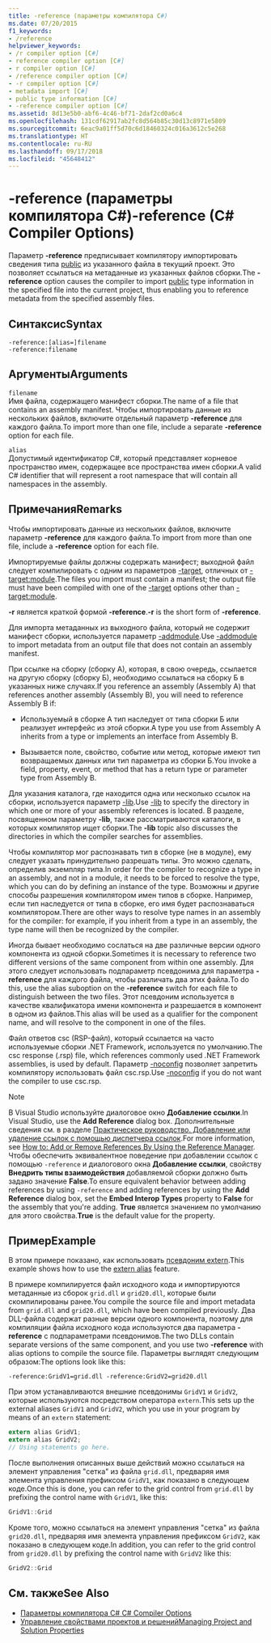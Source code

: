 ```yaml
---
title: -reference (параметры компилятора C#)
ms.date: 07/20/2015
f1_keywords:
- /reference
helpviewer_keywords:
- /r compiler option [C#]
- reference compiler option [C#]
- r compiler option [C#]
- /reference compiler option [C#]
- -r compiler option [C#]
- metadata import [C#]
- public type information [C#]
- -reference compiler option [C#]
ms.assetid: 8d13e5b0-abf6-4c46-bf71-2daf2cd0a6c4
ms.openlocfilehash: 131cdf62917ab2fc8d564b85c30d13c8971e5809
ms.sourcegitcommit: 6eac9a01ff5d70c6d18460324c016a3612c5e268
ms.translationtype: HT
ms.contentlocale: ru-RU
ms.lasthandoff: 09/17/2018
ms.locfileid: "45648412"
---
```

# <a name="-reference-c-compiler-options"></a><span data-ttu-id="be880-102">-reference (параметры компилятора C#)</span><span class="sxs-lookup"><span data-stu-id="be880-102">-reference (C# Compiler Options)</span></span>
<span data-ttu-id="be880-103">Параметр **-reference** предписывает компилятору импортировать сведения типа [public](../../../csharp/language-reference/keywords/public.md) из указанного файла в текущий проект. Это позволяет ссылаться на метаданные из указанных файлов сборки.</span><span class="sxs-lookup"><span data-stu-id="be880-103">The **-reference** option causes the compiler to import [public](../../../csharp/language-reference/keywords/public.md) type information in the specified file into the current project, thus enabling you to reference metadata from the specified assembly files.</span></span>  
  
## <a name="syntax"></a><span data-ttu-id="be880-104">Синтаксис</span><span class="sxs-lookup"><span data-stu-id="be880-104">Syntax</span></span>  
  
```console  
-reference:[alias=]filename  
-reference:filename  
```  
  
## <a name="arguments"></a><span data-ttu-id="be880-105">Аргументы</span><span class="sxs-lookup"><span data-stu-id="be880-105">Arguments</span></span>  
 `filename`  
 <span data-ttu-id="be880-106">Имя файла, содержащего манифест сборки.</span><span class="sxs-lookup"><span data-stu-id="be880-106">The name of a file that contains an assembly manifest.</span></span> <span data-ttu-id="be880-107">Чтобы импортировать данные из нескольких файлов, включите отдельный параметр **-reference** для каждого файла.</span><span class="sxs-lookup"><span data-stu-id="be880-107">To import more than one file, include a separate **-reference** option for each file.</span></span>  
  
 `alias`  
 <span data-ttu-id="be880-108">Допустимый идентификатор C#, который представляет корневое пространство имен, содержащее все пространства имен сборки.</span><span class="sxs-lookup"><span data-stu-id="be880-108">A valid C# identifier that will represent a root namespace that will contain all namespaces in the assembly.</span></span>  
  
## <a name="remarks"></a><span data-ttu-id="be880-109">Примечания</span><span class="sxs-lookup"><span data-stu-id="be880-109">Remarks</span></span>  
 <span data-ttu-id="be880-110">Чтобы импортировать данные из нескольких файлов, включите параметр **-reference** для каждого файла.</span><span class="sxs-lookup"><span data-stu-id="be880-110">To import from more than one file, include a **-reference** option for each file.</span></span>  
  
 <span data-ttu-id="be880-111">Импортируемые файлы должны содержать манифест; выходной файл следует компилировать с одним из параметров [-target](../../../csharp/language-reference/compiler-options/target-compiler-option.md), отличных от [-target:module](../../../csharp/language-reference/compiler-options/target-module-compiler-option.md).</span><span class="sxs-lookup"><span data-stu-id="be880-111">The files you import must contain a manifest; the output file must have been compiled with one of the [-target](../../../csharp/language-reference/compiler-options/target-compiler-option.md) options other than [-target:module](../../../csharp/language-reference/compiler-options/target-module-compiler-option.md).</span></span>  
  
 <span data-ttu-id="be880-112">**-r** является краткой формой **-reference**.</span><span class="sxs-lookup"><span data-stu-id="be880-112">**-r** is the short form of **-reference**.</span></span>  
  
 <span data-ttu-id="be880-113">Для импорта метаданных из выходного файла, который не содержит манифест сборки, используется параметр [-addmodule](../../../csharp/language-reference/compiler-options/addmodule-compiler-option.md).</span><span class="sxs-lookup"><span data-stu-id="be880-113">Use [-addmodule](../../../csharp/language-reference/compiler-options/addmodule-compiler-option.md) to import metadata from an output file that does not contain an assembly manifest.</span></span>  
  
 <span data-ttu-id="be880-114">При ссылке на сборку (сборку А), которая, в свою очередь, ссылается на другую сборку (сборку Б), необходимо ссылаться на сборку Б в указанных ниже случаях.</span><span class="sxs-lookup"><span data-stu-id="be880-114">If you reference an assembly (Assembly A) that references another assembly (Assembly B), you will need to reference Assembly B if:</span></span>  
  
-   <span data-ttu-id="be880-115">Используемый в сборке A тип наследует от типа сборки Б или реализует интерфейс из этой сборки.</span><span class="sxs-lookup"><span data-stu-id="be880-115">A type you use from Assembly A inherits from a type or implements an interface from Assembly B.</span></span>  
  
-   <span data-ttu-id="be880-116">Вызывается поле, свойство, событие или метод, которые имеют тип возвращаемых данных или тип параметра из сборки Б.</span><span class="sxs-lookup"><span data-stu-id="be880-116">You invoke a field, property, event, or method that has a return type or parameter type from Assembly B.</span></span>  
  
 <span data-ttu-id="be880-117">Для указания каталога, где находится одна или несколько ссылок на сборки, используется параметр [-lib](../../../csharp/language-reference/compiler-options/lib-compiler-option.md).</span><span class="sxs-lookup"><span data-stu-id="be880-117">Use [-lib](../../../csharp/language-reference/compiler-options/lib-compiler-option.md) to specify the directory in which one or more of your assembly references is located.</span></span> <span data-ttu-id="be880-118">В разделе, посвященном параметру **-lib**, также рассматриваются каталоги, в которых компилятор ищет сборки.</span><span class="sxs-lookup"><span data-stu-id="be880-118">The **-lib** topic also discusses the directories in which the compiler searches for assemblies.</span></span>  
  
 <span data-ttu-id="be880-119">Чтобы компилятор мог распознавать тип в сборке (не в модуле), ему следует указать принудительно разрешать типы. Это можно сделать, определив экземпляр типа.</span><span class="sxs-lookup"><span data-stu-id="be880-119">In order for the compiler to recognize a type in an assembly, and not in a module, it needs to be forced to resolve the type, which you can do by defining an instance of the type.</span></span> <span data-ttu-id="be880-120">Возможны и другие способы разрешения компилятором имен типов в сборке. Например, если тип наследуется от типа в сборке, его имя будет распознаваться компилятором.</span><span class="sxs-lookup"><span data-stu-id="be880-120">There are other ways to resolve type names in an assembly for the compiler: for example, if you inherit from a type in an assembly, the type name will then be recognized by the compiler.</span></span>  
  
 <span data-ttu-id="be880-121">Иногда бывает необходимо сослаться на две различные версии одного компонента из одной сборки.</span><span class="sxs-lookup"><span data-stu-id="be880-121">Sometimes it is necessary to reference two different versions of the same component from within one assembly.</span></span> <span data-ttu-id="be880-122">Для этого следует использовать подпараметр псевдонима для параметра **-reference** для каждого файла, чтобы различать два этих файла.</span><span class="sxs-lookup"><span data-stu-id="be880-122">To do this, use the alias suboption on the **-reference** switch for each file to distinguish between the two files.</span></span> <span data-ttu-id="be880-123">Этот псевдоним используется в качестве квалификатора имени компонента и разрешается в компонент в одном из файлов.</span><span class="sxs-lookup"><span data-stu-id="be880-123">This alias will be used as a qualifier for the component name, and will resolve to the component in one of the files.</span></span>  
  
 <span data-ttu-id="be880-124">Файл ответов csc (RSP-файл), который ссылается на часто используемые сборки .NET Framework, используется по умолчанию.</span><span class="sxs-lookup"><span data-stu-id="be880-124">The csc response (.rsp) file, which references commonly used .NET Framework assemblies, is used by default.</span></span> <span data-ttu-id="be880-125">Параметр [-noconfig](../../../csharp/language-reference/compiler-options/noconfig-compiler-option.md) позволяет запретить компилятору использовать файл csc.rsp.</span><span class="sxs-lookup"><span data-stu-id="be880-125">Use [-noconfig](../../../csharp/language-reference/compiler-options/noconfig-compiler-option.md) if you do not want the compiler to use csc.rsp.</span></span>  
  
> [!NOTE]
> <span data-ttu-id="be880-126">В Visual Studio используйте диалоговое окно **Добавление ссылки**.</span><span class="sxs-lookup"><span data-stu-id="be880-126">In Visual Studio, use the **Add Reference** dialog box.</span></span> <span data-ttu-id="be880-127">Дополнительные сведения см. в разделе [Практическое руководство. Добавление или удаление ссылок с помощью диспетчера ссылок](/visualstudio/ide/how-to-add-or-remove-references-by-using-the-reference-manager).</span><span class="sxs-lookup"><span data-stu-id="be880-127">For more information, see [How to: Add or Remove References By Using the Reference Manager](/visualstudio/ide/how-to-add-or-remove-references-by-using-the-reference-manager).</span></span> <span data-ttu-id="be880-128">Чтобы обеспечить эквивалентное поведение при добавлении ссылок с помощью `-reference` и диалогового окна **Добавление ссылки**, свойству **Внедрить типы взаимодействия** добавляемой сборки должно быть задано значение **False**.</span><span class="sxs-lookup"><span data-stu-id="be880-128">To ensure equivalent behavior between adding references by using `-reference` and adding references by using the **Add Reference** dialog box, set the **Embed Interop Types** property to **False** for the assembly that you're adding.</span></span> <span data-ttu-id="be880-129">**True** является значением по умолчанию для этого свойства.</span><span class="sxs-lookup"><span data-stu-id="be880-129">**True** is the default value for the property.</span></span>  
  
## <a name="example"></a><span data-ttu-id="be880-130">Пример</span><span class="sxs-lookup"><span data-stu-id="be880-130">Example</span></span>  
 <span data-ttu-id="be880-131">В этом примере показано, как использовать [псевдоним extern](../../../csharp/language-reference/keywords/extern-alias.md).</span><span class="sxs-lookup"><span data-stu-id="be880-131">This example shows how to use the [extern alias](../../../csharp/language-reference/keywords/extern-alias.md) feature.</span></span>  
  
 <span data-ttu-id="be880-132">В примере компилируется файл исходного кода и импортируются метаданные из сборок `grid.dll` и `grid20.dll`, которые были скомпилированы ранее.</span><span class="sxs-lookup"><span data-stu-id="be880-132">You compile the source file and import metadata from `grid.dll` and `grid20.dll`, which have been compiled previously.</span></span> <span data-ttu-id="be880-133">Два DLL-файла содержат разные версии одного компонента, поэтому для компиляции файла исходного кода используются два параметра **-reference** с подпараметрами псевдонимов.</span><span class="sxs-lookup"><span data-stu-id="be880-133">The two DLLs contain separate versions of the same component, and you use two **-reference** with alias options to compile the source file.</span></span> <span data-ttu-id="be880-134">Параметры выглядят следующим образом:</span><span class="sxs-lookup"><span data-stu-id="be880-134">The options look like this:</span></span>  

```console
-reference:GridV1=grid.dll -reference:GridV2=grid20.dll  
```
  
 <span data-ttu-id="be880-135">При этом устанавливаются внешние псевдонимы `GridV1` и `GridV2`, которые используются посредством оператора `extern`.</span><span class="sxs-lookup"><span data-stu-id="be880-135">This sets up the external aliases `GridV1` and `GridV2`, which you use in your program by means of an `extern` statement:</span></span>  
  
```csharp  
extern alias GridV1;  
extern alias GridV2;  
// Using statements go here.  
```  
  
 <span data-ttu-id="be880-136">После выполнения описанных выше действий можно ссылаться на элемент управления "сетка" из файла `grid.dll`, предваряя имя элемента управления префиксом `GridV1`, как показано в следующем коде.</span><span class="sxs-lookup"><span data-stu-id="be880-136">Once this is done, you can refer to the grid control from `grid.dll` by prefixing the control name with `GridV1`, like this:</span></span>  
  
```csharp  
GridV1::Grid  
```  
  
 <span data-ttu-id="be880-137">Кроме того, можно ссылаться на элемент управления "сетка" из файла `grid20.dll`, предваряя имя элемента управления префиксом `GridV2`, как показано в следующем коде.</span><span class="sxs-lookup"><span data-stu-id="be880-137">In addition, you can refer to the grid control from `grid20.dll` by prefixing the control name with `GridV2` like this:</span></span>  
  
```csharp  
GridV2::Grid   
```  
  
## <a name="see-also"></a><span data-ttu-id="be880-138">См. также</span><span class="sxs-lookup"><span data-stu-id="be880-138">See Also</span></span>  

- [<span data-ttu-id="be880-139">Параметры компилятора C# </span><span class="sxs-lookup"><span data-stu-id="be880-139">C# Compiler Options</span></span>](../../../csharp/language-reference/compiler-options/index.md)  
- [<span data-ttu-id="be880-140">Управление свойствами проектов и решений</span><span class="sxs-lookup"><span data-stu-id="be880-140">Managing Project and Solution Properties</span></span>](/visualstudio/ide/managing-project-and-solution-properties)
